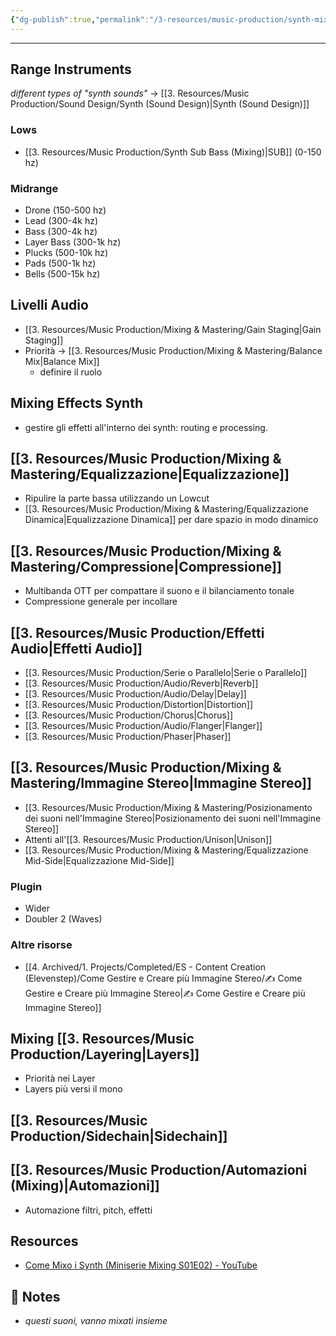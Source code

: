 ```yaml
---
{"dg-publish":true,"permalink":"/3-resources/music-production/synth-mixing/"}
---
```


---

## Range Instruments

_different types of "synth sounds"_ → [[3. Resources/Music Production/Sound Design/Synth (Sound Design)\|Synth (Sound Design)]]

### Lows

- [[3. Resources/Music Production/Synth Sub Bass (Mixing)\|SUB]] (0-150 hz)

### Midrange

- Drone (150-500 hz)
- Lead (300-4k hz)
- Bass (300-4k hz)
- Layer Bass (300-1k hz)
- Plucks (500-10k hz)
- Pads (500-1k hz)
- Bells (500-15k hz)



## Livelli Audio

- [[3. Resources/Music Production/Mixing & Mastering/Gain Staging\|Gain Staging]]
- Priorità → [[3. Resources/Music Production/Mixing & Mastering/Balance Mix\|Balance Mix]]
	- definire il ruolo

## Mixing Effects Synth

- gestire gli effetti all'interno dei synth: routing e processing. 

## [[3. Resources/Music Production/Mixing & Mastering/Equalizzazione\|Equalizzazione]]

- Ripulire la parte bassa utilizzando un Lowcut
- [[3. Resources/Music Production/Mixing & Mastering/Equalizzazione Dinamica\|Equalizzazione Dinamica]] per dare spazio in modo dinamico

## [[3. Resources/Music Production/Mixing & Mastering/Compressione\|Compressione]]

- Multibanda OTT per compattare il suono e il bilanciamento tonale
- Compressione generale per incollare

  
## [[3. Resources/Music Production/Effetti Audio\|Effetti Audio]]

- [[3. Resources/Music Production/Serie o Parallelo\|Serie o Parallelo]]
- [[3. Resources/Music Production/Audio/Reverb\|Reverb]]
- [[3. Resources/Music Production/Audio/Delay\|Delay]]
- [[3. Resources/Music Production/Distortion\|Distortion]]
- [[3. Resources/Music Production/Chorus\|Chorus]]
- [[3. Resources/Music Production/Audio/Flanger\|Flanger]]
- [[3. Resources/Music Production/Phaser\|Phaser]]
  
## [[3. Resources/Music Production/Mixing & Mastering/Immagine Stereo\|Immagine Stereo]]

- [[3. Resources/Music Production/Mixing & Mastering/Posizionamento dei suoni nell'Immagine Stereo\|Posizionamento dei suoni nell'Immagine Stereo]]
- Attenti all'[[3. Resources/Music Production/Unison\|Unison]]
- [[3. Resources/Music Production/Mixing & Mastering/Equalizzazione Mid-Side\|Equalizzazione Mid-Side]]

### Plugin

- Wider
- Doubler 2 (Waves)


### Altre risorse

- [[4. Archived/1. Projects/Completed/ES - Content Creation (Elevenstep)/Come Gestire e Creare più Immagine Stereo/✍ Come Gestire e Creare più Immagine Stereo\|✍ Come Gestire e Creare più Immagine Stereo]]

## Mixing [[3. Resources/Music Production/Layering\|Layers]]

- Priorità nei Layer
- Layers più versi il mono

## [[3. Resources/Music Production/Sidechain\|Sidechain]]


## [[3. Resources/Music Production/Automazioni (Mixing)\|Automazioni]]

- Automazione filtri, pitch, effetti 



## Resources

- [Come Mixo i Synth (Miniserie Mixing S01E02) - YouTube](https://youtu.be/H8uIK_tjfCQ)

## 📝 Notes

- _questi suoni, vanno mixati insieme_